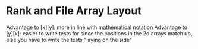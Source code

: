 # Rank and File Array Layout

Advantage to [x][y]: more in line with mathematical notation
Advantage to [y][x]: easier to write tests for since the positions in the 2d arrays match up, else you have to write the tests "laying on the side"